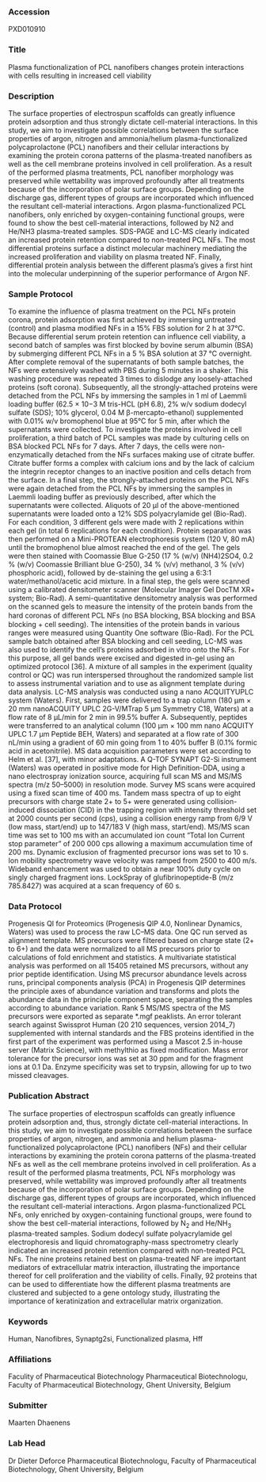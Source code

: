 ### Accession
PXD010910

### Title
Plasma functionalization of PCL nanofibers changes protein interactions with cells resulting in increased cell viability

### Description
The surface properties of electrospun scaffolds can greatly influence protein adsorption and thus strongly dictate cell-material interactions. In this study, we aim to investigate possible correlations between the surface properties of argon, nitrogen and ammonia/helium plasma-functionalized polycaprolactone (PCL) nanofibers and their cellular interactions by examining the protein corona patterns of the plasma-treated nanofibers as well as the cell membrane proteins involved in cell proliferation. As a result of the performed plasma treatments, PCL nanofiber morphology was preserved while wettability was improved profoundly after all treatments because of the incorporation of polar surface groups. Depending on the discharge gas, different types of groups are incorporated which influenced the resultant cell-material interactions. Argon plasma-functionalized PCL nanofibers, only enriched by oxygen-containing functional groups, were found to show the best cell-material interactions, followed by N2 and He/NH3 plasma-treated samples. SDS-PAGE and LC-MS clearly indicated an increased protein retention compared to non-treated PCL NFs. The most differential proteins surface a distinct molecular machinery mediating the increased proliferation and viability on plasma treated NF. Finally, differential protein analysis between the different plasma’s gives a first hint into the molecular underpinning of the superior performance of Argon NF.

### Sample Protocol
To examine the influence of plasma treatment on the PCL NFs protein corona, protein adsorption was first achieved by immersing untreated (control) and plasma modified NFs in a 15% FBS solution for 2 h at 37°C. Because differential serum protein retention can influence cell viability, a second batch of samples was first blocked by bovine serum albumin (BSA) by submerging different PCL NFs in a 5 % BSA solution at 37 °C overnight. After complete removal of the supernatants of both sample batches, the NFs were extensively washed with PBS during 5 minutes in a shaker. This washing procedure was repeated 3 times to dislodge any loosely-attached proteins (soft corona). Subsequently, all the strongly-attached proteins were detached from the PCL NFs by immersing the samples in 1 ml of Laemmli loading buffer (62.5 × 10−3 M tris-HCL (pH 6.8), 2% w/v sodium dodecyl sulfate (SDS); 10% glycerol, 0.04 M β-mercapto-ethanol) supplemented with 0.01% w/v bromophenol blue at 95°C for 5 min, after which the supernatants were collected. To investigate the proteins involved in cell proliferation, a third batch of PCL samples was made by culturing cells on BSA blocked PCL NFs for 7 days. After 7 days, the cells were non-enzymatically detached from the NFs surfaces making use of citrate buffer. Citrate buffer forms a complex with calcium ions and by the lack of calcium the integrin receptor changes to an inactive position and cells detach from the surface. In a final step, the strongly-attached proteins on the PCL NFs were again detached from the PCL NFs by immersing the samples in Laemmli loading buffer as previously described, after which the supernatants were collected.  Aliquots of 20 µl of the above-mentioned supernatants were loaded onto a 12% SDS polyacrylamide gel (Bio-Rad). For each condition, 3 different gels were made with 2 replications within each gel (in total 6 replications for each condition). Protein separation was then performed on a Mini-PROTEAN electrophoresis system (120 V, 80 mA) until the bromophenol blue almost reached the end of the gel. The gels were then stained with Coomassie Blue G-250 (17 % (w/v) (NH4)2SO4, 0.2 % (w/v) Coomassie Brilliant blue G-250), 34 % (v/v) methanol, 3 % (v/v) phosphoric acid), followed by de-staining the gel using a 6:3:1 water/methanol/acetic acid mixture. In a final step, the gels were scanned using a calibrated densitometer scanner (Molecular Imager Gel DocTM XR+ system; Bio-Rad). A semi-quantitative densitometry analysis was performed on the scanned gels to measure the intensity of the protein bands from the hard coronas of diﬀerent PCL NFs (no BSA blocking, BSA blocking and BSA blocking + cell seeding). The intensities of the protein bands in various ranges were measured using Quantity One software (Bio-Rad).  For the PCL sample batch obtained after BSA blocking and cell seeding, LC-MS was also used to identify the cell’s proteins adsorbed in vitro onto the NFs. For this purpose, all gel bands were excised and digested in-gel using an optimized protocol [36]. A mixture of all samples in the experiment (quality control or QC) was run interspersed throughout the randomized sample list to assess instrumental variation and to use as alignment template during data analysis. LC-MS analysis was conducted using a nano ACQUITYUPLC system (Waters). First, samples were delivered to a trap column (180 µm × 20 mm nanoACQUITY UPLC 2G-V/MTrap 5 µm Symmetry C18, Waters) at a flow rate of 8 µL/min for 2 min in 99.5% buffer A. Subsequently, peptides were transferred to an analytical column (100 µm × 100 mm nano ACQUITY UPLC 1.7 µm Peptide BEH, Waters) and separated at a flow rate of 300 nL/min using a gradient of 60 min going from 1 to 40% buffer B (0.1% formic acid in acetonitrile). MS data acquisition parameters were set according to Helm et al. [37], with minor adaptations. A Q-TOF SYNAPT G2-Si instrument (Waters) was operated in positive mode for High Definition-DDA, using a nano electrospray ionization source, acquiring full scan MS and MS/MS spectra (m/z 50–5000) in resolution mode. Survey MS scans were acquired using a fixed scan time of 400 ms. Tandem mass spectra of up to eight precursors with charge state 2+ to 5+ were generated using collision-induced dissociation (CID) in the trapping region with intensity threshold set at 2000 counts per second (cps), using a collision energy ramp from 6/9 V (low mass, start/end) up to 147/183 V (high mass, start/end). MS/MS scan time was set to 100 ms with an accumulated ion count “Total Ion Current stop parameter” of 200 000 cps allowing a maximum accumulation time of 200 ms. Dynamic exclusion of fragmented precursor ions was set to 10 s. Ion mobility spectrometry wave velocity was ramped from 2500 to 400 m/s. Wideband enhancement was used to obtain a near 100% duty cycle on singly charged fragment ions. LockSpray of glufibrinopeptide-B (m/z 785.8427) was acquired at a scan frequency of 60 s.

### Data Protocol
Progenesis QI for Proteomics (Progenesis QIP 4.0, Nonlinear Dynamics, Waters) was used to process the raw LC–MS data. One QC run served as alignment template. MS precursors were filtered based on charge state (2+ to 6+) and the data were normalized to all MS precursors prior to calculations of fold enrichment and statistics. A multivariate statistical analysis was performed on all 15405 retained MS precursors, without any prior peptide identification. Using MS precursor abundance levels across runs, principal components analysis (PCA) in Progenesis QIP determines the principle axes of abundance variation and transforms and plots the abundance data in the principle component space, separating the samples according to abundance variation. Rank 5 MS/MS spectra of the MS precursors were exported as separate *.mgf peaklists. An error tolerant search against Swissprot Human (20 210 sequences, version 2014_7) supplemented with internal standards and the FBS proteins identified in the first part of the experiment was performed using a Mascot 2.5 in-house server (Matrix Science), with methylthio as fixed modification. Mass error tolerance for the precursor ions was set at 30 ppm and for the fragment ions at 0.1 Da. Enzyme specificity was set to trypsin, allowing for up to two missed cleavages.

### Publication Abstract
The surface properties of electrospun scaffolds can greatly influence protein adsorption and, thus, strongly dictate cell-material interactions. In this study, we aim to investigate possible correlations between the surface properties of argon, nitrogen, and ammonia and helium plasma-functionalized polycaprolactone (PCL) nanofibers (NFs) and their cellular interactions by examining the protein corona patterns of the plasma-treated NFs as well as the cell membrane proteins involved in cell proliferation. As a result of the performed plasma treatments, PCL NFs morphology was preserved, while wettability was improved profoundly after all treatments because of the incorporation of polar surface groups. Depending on the discharge gas, different types of groups are incorporated, which influenced the resultant cell-material interactions. Argon plasma-functionalized PCL NFs, only enriched by oxygen-containing functional groups, were found to show the best cell-material interactions, followed by N<sub>2</sub> and He/NH<sub>3</sub> plasma-treated samples. Sodium dodecyl sulfate polyacrylamide gel electrophoresis and liquid chromatography-mass spectrometry clearly indicated an increased protein retention compared with non-treated PCL NFs. The nine proteins retained best on plasma-treated NF are important mediators of extracellular matrix interaction, illustrating the importance thereof for cell proliferation and the viability of cells. Finally, 92 proteins that can be used to differentiate how the different plasma treatments are clustered and subjected to a gene ontology study, illustrating the importance of keratinization and extracellular matrix organization.

### Keywords
Human, Nanofibres, Synaptg2si, Functionalized plasma, Hff

### Affiliations
Faculity of Pharmaceutical Biotechnology
Pharmaceutical Biotechnologu, Faculty of Pharmaceutical Biotechnology, Ghent University, Belgium

### Submitter
Maarten Dhaenens

### Lab Head
Dr Dieter Deforce
Pharmaceutical Biotechnologu, Faculty of Pharmaceutical Biotechnology, Ghent University, Belgium


